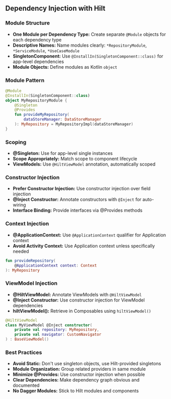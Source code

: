 ## Dependency Injection with Hilt

### Module Structure
- **One Module per Dependency Type:** Create separate `@Module` objects for each dependency type
- **Descriptive Names:** Name modules clearly: `*RepositoryModule`, `*ServiceModule`, `*UseCaseModule`
- **SingletonComponent:** Use `@InstallIn(SingletonComponent::class)` for app-level dependencies
- **Module Objects:** Define modules as Kotlin `object`

### Module Pattern
```kotlin
@Module
@InstallIn(SingletonComponent::class)
object MyRepositoryModule {
    @Singleton
    @Provides
    fun provideMyRepository(
        dataStoreManager: DataStoreManager
    ): MyRepository = MyRepositoryImpl(dataStoreManager)
}
```

### Scoping
- **@Singleton:** Use for app-level single instances
- **Scope Appropriately:** Match scope to component lifecycle
- **ViewModels:** Use `@HiltViewModel` annotation, automatically scoped

### Constructor Injection
- **Prefer Constructor Injection:** Use constructor injection over field injection
- **@Inject Constructor:** Annotate constructors with `@Inject` for auto-wiring
- **Interface Binding:** Provide interfaces via @Provides methods

### Context Injection
- **@ApplicationContext:** Use `@ApplicationContext` qualifier for Application context
- **Avoid Activity Context:** Use Application context unless specifically needed
```kotlin
fun provideRepository(
    @ApplicationContext context: Context
): MyRepository
```

### ViewModel Injection
- **@HiltViewModel:** Annotate ViewModels with `@HiltViewModel`
- **@Inject Constructor:** Use constructor injection for ViewModel dependencies
- **hiltViewModel():** Retrieve in Composables using `hiltViewModel()`
```kotlin
@HiltViewModel
class MyViewModel @Inject constructor(
    private val repository: MyRepository,
    private val navigator: CustomNavigator
) : BaseViewModel()
```

### Best Practices
- **Avoid Static:** Don't use singleton objects, use Hilt-provided singletons
- **Module Organization:** Group related providers in same module
- **Minimize @Provides:** Use constructor injection when possible
- **Clear Dependencies:** Make dependency graph obvious and documented
- **No Dagger Modules:** Stick to Hilt modules and components
